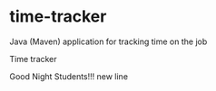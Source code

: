 # time-tracker
Java (Maven) application for tracking time on the job

Time tracker

Good Night Students!!!
new line
